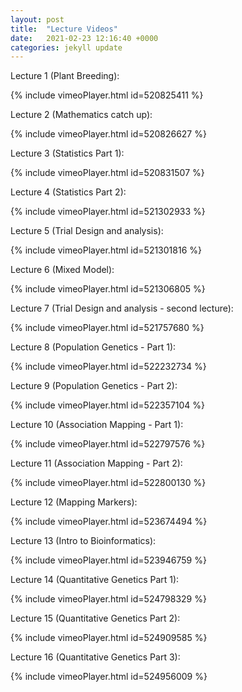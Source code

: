 ```yaml
---
layout: post
title:  "Lecture Videos"
date:   2021-02-23 12:16:40 +0000
categories: jekyll update
---
```

Lecture 1 (Plant Breeding):

{% include vimeoPlayer.html id=520825411 %}

Lecture 2 (Mathematics catch up):

{% include vimeoPlayer.html id=520826627 %}

Lecture 3 (Statistics Part 1):

{% include vimeoPlayer.html id=520831507 %}

Lecture 4 (Statistics Part 2):

{% include vimeoPlayer.html id=521302933 %}

Lecture 5 (Trial Design and analysis):

{% include vimeoPlayer.html id=521301816 %}

Lecture 6 (Mixed Model):

{% include vimeoPlayer.html id=521306805 %}

Lecture 7 (Trial Design and analysis - second lecture):

{% include vimeoPlayer.html id=521757680 %}

Lecture 8 (Population Genetics - Part 1):

{% include vimeoPlayer.html id=522232734 %}

Lecture 9 (Population Genetics - Part 2):

{% include vimeoPlayer.html id=522357104 %}

Lecture 10 (Association Mapping - Part 1):

{% include vimeoPlayer.html id=522797576 %}

Lecture 11 (Association Mapping - Part 2):

{% include vimeoPlayer.html id=522800130 %}

Lecture 12 (Mapping Markers):

{% include vimeoPlayer.html id=523674494 %}

Lecture 13 (Intro to Bioinformatics):

{% include vimeoPlayer.html id=523946759 %}

Lecture 14 (Quantitative Genetics Part 1):

{% include vimeoPlayer.html id=524798329 %}

Lecture 15 (Quantitative Genetics Part 2):

{% include vimeoPlayer.html id=524909585 %}

Lecture 16 (Quantitative Genetics Part 3): 

{% include vimeoPlayer.html id=524956009 %}


